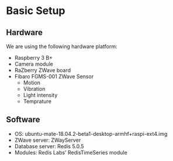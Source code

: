 # Basic Setup
## Hardware
We are using the following hardware platform:

* Raspberry 3 B+
* Camera module
* RaZberry ZWave board
* Fibaro FGMS-001 ZWave Sensor
    * Motion
    * Vibration
    * Light intensity
    * Temprature
      
## Software
* OS: ubuntu-mate-18.04.2-beta1-desktop-armhf+raspi-ext4.img
* ZWave server: ZWayServer
* Database server: Redis 5.0.5
* Modules: Redis Labs' RedisTimeSeries module
